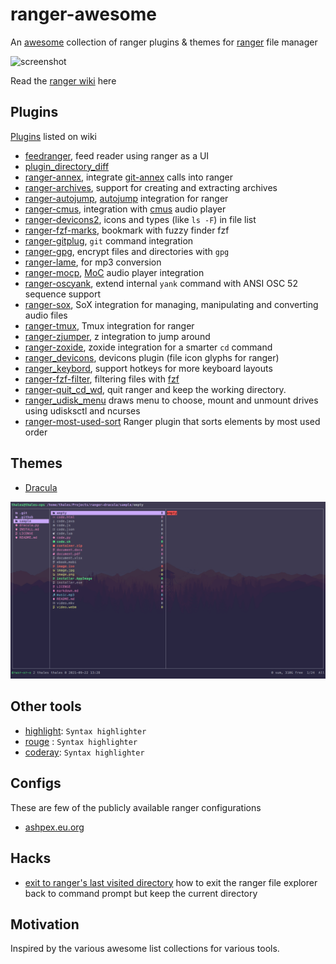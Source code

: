 # ranger-awesome

An [awesome](https://github.com/topics/awesome) collection of ranger plugins & themes for [ranger](https://github.com/ranger/ranger) file manager

![screenshot](https://raw.githubusercontent.com/ranger/ranger-assets/master/screenshots/screenshot.png)

Read the [ranger wiki](https://github.com/ranger/ranger/wiki) here

## Plugins
[Plugins](https://github.com/ranger/ranger/wiki/Plugins)  listed on wiki
- [feedranger](https://github.com/stefandtw/feedranger), feed reader using ranger as a UI
- [plugin\_directory\_diff](https://github.com/alex8866/eranger/blob/master/ranger/config/plugins/plugin_direcory_diff.py)
- [ranger-annex](https://github.com/matze/ranger-annex), integrate [git-annex](https://git-annex.branchable.com/) calls into ranger
- [ranger-archives](https://github.com/maximtrp/ranger-archives), support for creating and extracting archives
- [ranger-autojump](https://github.com/fdw/ranger-autojump), [autojump](https://github.com/wting/autojump) integration for ranger
- [ranger-cmus](https://github.com/maximtrp/ranger-cmus), integration with [cmus](https://cmus.github.io/) audio player
- [ranger-devicons2](https://github.com/cdump/ranger-devicons2), icons and types (like `ls -F`) in file list
- [ranger-fzf-marks](https://github.com/laggardkernel/ranger-fzf-marks), bookmark with fuzzy finder fzf
- [ranger-gitplug](https://github.com/yonghie/ranger-gitplug), `git` command integration
- [ranger-gpg](https://gitlab.com/Ragnyll/ranger-gpg), encrypt files and directories with `gpg`
- [ranger-lame](https://github.com/madskjeldgaard/ranger-lame), for mp3 conversion
- [ranger-mocp](https://github.com/Magicrafter13/ranger-mocp), [MoC](https://moc.daper.net/) audio player integration
- [ranger-oscyank](https://github.com/laggardkernel/ranger-oscyank), extend internal `yank` command with ANSI OSC 52 sequence support
- [ranger-sox](https://github.com/madskjeldgaard/ranger-sox), SoX integration for managing, manipulating and converting audio files
- [ranger-tmux](https://github.com/joouha/ranger_tmux), Tmux integration for ranger
- [ranger-zjumper](https://github.com/ask1234560/ranger-zjumper), z integration to jump around
- [ranger-zoxide](https://github.com/jchook/ranger-zoxide), zoxide integration for a smarter `cd` command
- [ranger\_devicons](https://github.com/alexanderjeurissen/ranger_devicons), devicons plugin (file icon glyphs for ranger)
- [ranger\_keybord](https://github.com/mrgoodvin/ranger_keybord), support hotkeys for more keyboard layouts
- [ranger-fzf-filter](https://github.com/MuXiu1997/ranger-fzf-filter), filtering files with [fzf](https://github.com/junegunn/fzf)
- [ranger-quit\_cd\_wd](https://github.com/JohanChane/ranger-quit_cd_wd), quit ranger and keep the working directory.
- [ranger_udisk_menu](https://github.com/SL-RU/ranger_udisk_menu) draws menu to choose, mount and unmount drives using udisksctl and ncurses
- [ranger-most-used-sort](https://github.com/Stock84-dev/ranger-most-used-sort) Ranger plugin that sorts elements by most used order

## Themes
  - [Dracula](https://github.com/dracula/ranger)
  
  ![Screenshot](https://raw.githubusercontent.com/dracula/ranger/master/screenshot.png)
  
## Other tools
- [highlight](http://www.andre-simon.de/doku/highlight/en/highlight.php): `Syntax highlighter`
- [rouge](https://github.com/rouge-ruby/rouge) : `Syntax highlighter`
- [coderay](https://github.com/rubychan/coderay): `Syntax highlighter`

## Configs
These are few of the publicly available ranger configurations
- [ashpex.eu.org](https://ashpex.eu.org/2020/08/ranger-configure/#ranger-icons)

## Hacks
  - [exit to ranger's last visited directory](https://rotadev.com/how-to-exit-the-ranger-file-explorer-back-to-command-prompt-but-keep-the-current-directory-super-user/) how to exit the ranger file explorer back to command prompt but keep the current directory


## Motivation
Inspired by the various awesome list collections for various tools.
